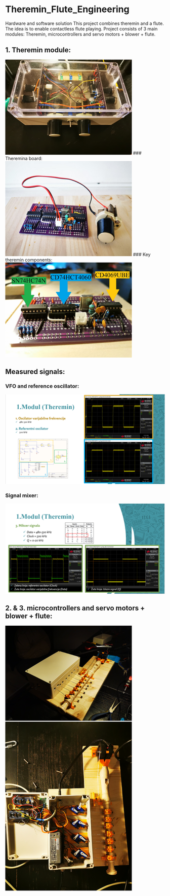 # Theremin_Flute_Engineering
Hardware and software solution
This project combines theremin and a flute. The idea is to enable contactless flute playing.
Project consists of 3 main modules: Theremin, microcontrollers and servo motors + blower + flute.

## 1. Theremin module:
<img src="https://github.com/StringSuzana/Theremin_Flute_Engineering/blob/5951141866416c0499587b38d4453f000027a11d/Images/Theremin%20Box.jpg" width="400">
### Theremina board:
<img src="https://github.com/StringSuzana/Theremin_Flute_Engineering/blob/5951141866416c0499587b38d4453f000027a11d/Images/Theremin%20Board.jpg" width="400">
### Key theremin components:
<img src="https://github.com/StringSuzana/Theremin_Flute_Engineering/blob/5951141866416c0499587b38d4453f000027a11d/Images/Theremin%20Board%20Labels.jpg" width="400">

## Measured signals:
### VFO and reference oscillator:
![plot](https://github.com/StringSuzana/Theremin_Flute_Engineering/blob/5951141866416c0499587b38d4453f000027a11d/Oscilloscope/PPT_VFO%20and%20Ref%20Osc.png)
### Signal mixer:
![plot](https://github.com/StringSuzana/Theremin_Flute_Engineering/blob/5951141866416c0499587b38d4453f000027a11d/Oscilloscope/PPT_Mixer%20Input%20and%20Output.png)


## 2. & 3. microcontrollers and servo motors + blower + flute:

<img src="https://github.com/StringSuzana/Theremin_Flute_Engineering/blob/5951141866416c0499587b38d4453f000027a11d/Images/Flute%20and%20Servo%20Box.jpg" width="400">
<img src="https://github.com/StringSuzana/Theremin_Flute_Engineering/blob/5951141866416c0499587b38d4453f000027a11d/Images/Flute,%20STM32,%20and%20Servo%20Box.jpg" width="400">

